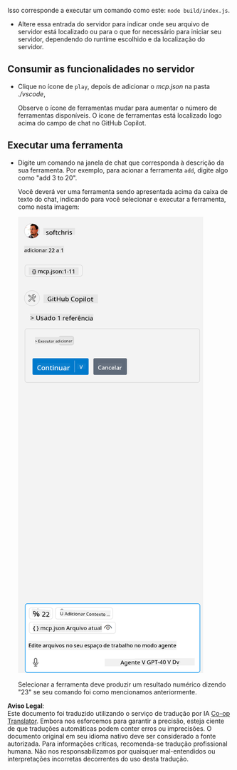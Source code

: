 <!--
CO_OP_TRANSLATOR_METADATA:
{
  "original_hash": "5ef8f5821c1a04f7b1fc4f15098ecab8",
  "translation_date": "2025-07-13T19:41:57+00:00",
  "source_file": "03-GettingStarted/04-vscode/solution/README.md",
  "language_code": "br"
}
-->
Isso corresponde a executar um comando como este: `node build/index.js`.

- Altere essa entrada do servidor para indicar onde seu arquivo de servidor está localizado ou para o que for necessário para iniciar seu servidor, dependendo do runtime escolhido e da localização do servidor.

## Consumir as funcionalidades no servidor

- Clique no ícone de `play`, depois de adicionar o *mcp.json* na pasta *./vscode*,

    Observe o ícone de ferramentas mudar para aumentar o número de ferramentas disponíveis. O ícone de ferramentas está localizado logo acima do campo de chat no GitHub Copilot.

## Executar uma ferramenta

- Digite um comando na janela de chat que corresponda à descrição da sua ferramenta. Por exemplo, para acionar a ferramenta `add`, digite algo como "add 3 to 20".

    Você deverá ver uma ferramenta sendo apresentada acima da caixa de texto do chat, indicando para você selecionar e executar a ferramenta, como nesta imagem:

    ![VS Code indicando que deseja executar uma ferramenta](../../../../../translated_images/vscode-agent.d5a0e0b897331060518fe3f13907677ef52b879db98c64d68a38338608f3751e.br.png)

    Selecionar a ferramenta deve produzir um resultado numérico dizendo "23" se seu comando foi como mencionamos anteriormente.

**Aviso Legal**:  
Este documento foi traduzido utilizando o serviço de tradução por IA [Co-op Translator](https://github.com/Azure/co-op-translator). Embora nos esforcemos para garantir a precisão, esteja ciente de que traduções automáticas podem conter erros ou imprecisões. O documento original em seu idioma nativo deve ser considerado a fonte autorizada. Para informações críticas, recomenda-se tradução profissional humana. Não nos responsabilizamos por quaisquer mal-entendidos ou interpretações incorretas decorrentes do uso desta tradução.